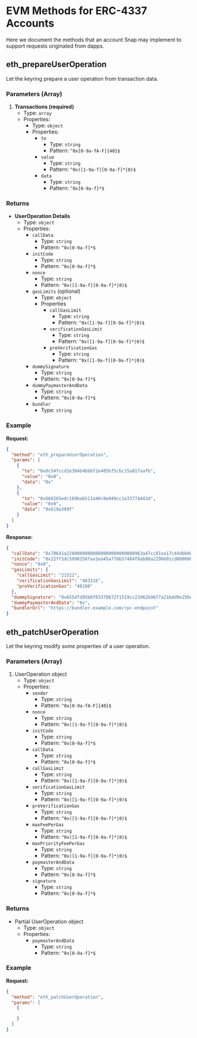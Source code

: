 # EVM Methods for ERC-4337 Accounts

Here we document the methods that an account Snap may implement to support
requests originated from dapps.

## eth_prepareUserOperation

Let the keyring prepare a user operation from transaction data.

### Parameters (Array)

1. **Transactions (required)**
   - Type: `array`
   - Properties:
     - Type: `object`
     - Properties:
       - `to`
         - Type: `string`
         - Pattern: `^0x[0-9a-fA-F]{40}$`
       - `value`
         - Type: `string`
         - Pattern: `^0x([1-9a-f][0-9a-f]*|0)$`
       - `data`
         - Type: `string`
         - Pattern: `^0x[0-9a-f]*$`

### Returns

- **UserOperation Details**
  - Type: `object`
  - Properties:
    - `callData`
      - Type: `string`
      - Pattern: `^0x[0-9a-f]*$`
    - `initCode`
      - Type: `string`
      - Pattern: `^0x[0-9a-f]*$`
    - `nonce`
      - Type: `string`
      - Pattern: `^0x([1-9a-f][0-9a-f]*|0)$`
    - `gasLimits` (optional)
      - Type: `object`
      - Properties
        - `callGasLimit`
          - Type: `string`
          - Pattern: `^0x([1-9a-f][0-9a-f]*|0)$`
        - `verificationGasLimit`
          - Type: `string`
          - Pattern: `^0x([1-9a-f][0-9a-f]*|0)$`
        - `preVerificationGas`
          - Type: `string`
          - Pattern: `^0x([1-9a-f][0-9a-f]*|0)$`
    - `dummySignature`
      - Type: `string`
      - Pattern: `^0x[0-9a-f]*$`
    - `dummyPaymasterAndData`
      - Type: `string`
      - Pattern: `^0x[0-9a-f]*$`
    - `bundler`
      - Type: `string`

### Example

**Request:**

```json
{
  "method": "eth_prepareUserOperation",
  "params": [
    {
      "to": "0x0c54fccd2e384b4bb6f2e405bf5cbc15a017aafb",
      "value": "0x0",
      "data": "0x"
    },
    {
      "to": "0x660265edc169bab511a40c0e049cc1e33774443d",
      "value": "0x0",
      "data": "0x619a309f"
    }
  ]
}
```

**Response:**

```json
{
  "callData": "0x70641a22000000000000000000000000963a47cc81ea17c44dbb0e101b45406dc9713b9c00000000000000000000000000000000000000000000000001dae4c156fb940000000000000000000000000000000000000000000000000000000000000000600000000000000000000000000000000000000000000000000000000000000000",
  "initCode": "0x22ff1dc5998258faa1ea45a776b57484f8ab80a2296601cd0000000000000000000000005147ce3947a407c95687131be01a2b8d55fd0a400000000000000000000000000000000000000000000000000000000000000060000000000000000000000000000000000000000000000000000000000000000000000000000000000000000000000000000000000000000000000000000000600000000000000000000000007d91ea6a0bc4a4238cd72386d935e35e3d8c318400000000000000000000000000000000000000000000000000000000000000400000000000000000000000000000000000000000000000000000000000000000",
  "nonce": "0x0",
  "gasLimits": {
    "callGasLimit": "21522",
    "verificationGasLimit": "483316",
    "preVerificationGas": "48180"
  },
  "dummySignature": "0x655dfd95b0f83370672f1519cc23962b96f7a21bdd9e25be22ee46a65a6208086b27e6cb6856de3b58b295760ba45b1b866a524e9d81a9be77e221cde05430c9d63f4c7b1c",
  "dummyPaymasterAndData": "0x",
  "bundlerUrl": "https://bundler.example.com/rpc-endpoint"
}
```

## eth_patchUserOperation

Let the keyring modify _some_ properties of a user operation.

### Parameters (Array)

1. UserOperation object
   - Type: `object`
   - Properties:
     - `sender`
       - Type: `string`
       - Pattern: `^0x[0-9a-fA-F]{40}$`
     - `nonce`
       - Type: `string`
       - Pattern: `^0x([1-9a-f][0-9a-f]*|0)$`
     - `initCode`
       - Type: `string`
       - Pattern: `^0x[0-9a-f]*$`
     - `callData`
       - Type: `string`
       - Pattern: `^0x[0-9a-f]*$`
     - `callGasLimit`
       - Type: `string`
       - Pattern: `^0x([1-9a-f][0-9a-f]*|0)$`
     - `verificationGasLimit`
       - Type: `string`
       - Pattern: `^0x([1-9a-f][0-9a-f]*|0)$`
     - `preVerificationGas`
       - Type: `string`
       - Pattern: `^0x([1-9a-f][0-9a-f]*|0)$`
     - `maxFeePerGas`
       - Type: `string`
       - Pattern: `^0x([1-9a-f][0-9a-f]*|0)$`
     - `maxPriorityFeePerGas`
       - Type: `string`
       - Pattern: `^0x([1-9a-f][0-9a-f]*|0)$`
     - `paymasterAndData`
       - Type: `string`
       - Pattern: `^0x[0-9a-f]*$`
     - `signature`
       - Type: `string`
       - Pattern: `^0x[0-9a-f]*$`

### Returns

- Partial UserOperation object
  - Type: `object`
  - Properties:
    - `paymasterAndData`
      - Type: `string`
      - Pattern: `^0x[0-9a-f]*$`

### Example

**Request:**

```json
{
  "method": "eth_patchUserOperation",
  "params": [
    {

    }
  ]
}
```
